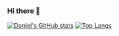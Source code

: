 ### Hi there 👋
[![Daniel's GitHub stats](https://github-readme-stats.vercel.app/api?username=thedanielyeh&show_icons=true&theme=dark)](https://github.com/thedanielyeh/github-readme-stats)
[![Top Langs](https://github-readme-stats.vercel.app/api/top-langs/?username=thedanielyeh&layout=compact)](https://github.com/thedanielyeh/github-readme-stats)
<!--
**theDanielYeh/theDanielYeh** is a ✨ _special_ ✨ repository because its `README.md` (this file) appears on your GitHub profile.

Here are some ideas to get you started:

- 🔭 I’m currently working on ...
- 🌱 I’m currently learning ...
- 👯 I’m looking to collaborate on ...
- 🤔 I’m looking for help with ...
- 💬 Ask me about ...
- 📫 How to reach me: ...
- 😄 Pronouns: ...
- ⚡ Fun fact: ...
-->
